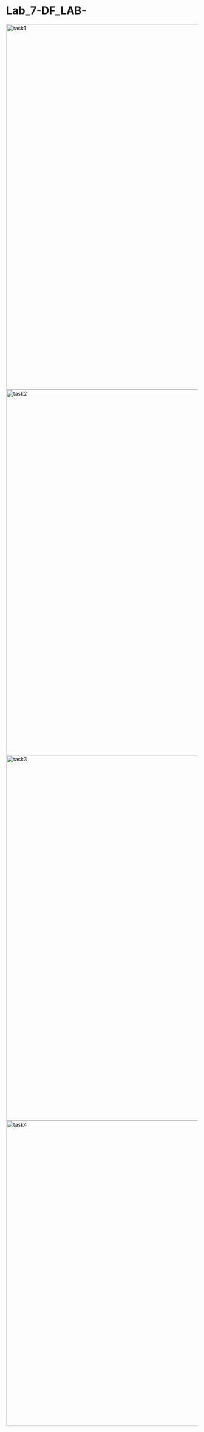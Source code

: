 # Lab_7-DF_LAB-
<img width="960" alt="task1" src="https://user-images.githubusercontent.com/129980540/231665862-5e891a57-dd31-4519-8522-e509cd41bdf2.png">

<img width="960" alt="task2" src="https://user-images.githubusercontent.com/129980540/231665971-9fa57e72-1d03-44c6-aa2c-f2658451c892.png">
<img width="960" alt="task3" src="https://user-images.githubusercontent.com/129980540/231666000-9665d75d-cf6b-4b07-8012-e766f112aa0d.png">
<img width="802" alt="task4" src="https://user-images.githubusercontent.com/129980540/231666047-75ad6ee6-8ba9-407c-b2b5-6cac9d7b707d.PNG">
